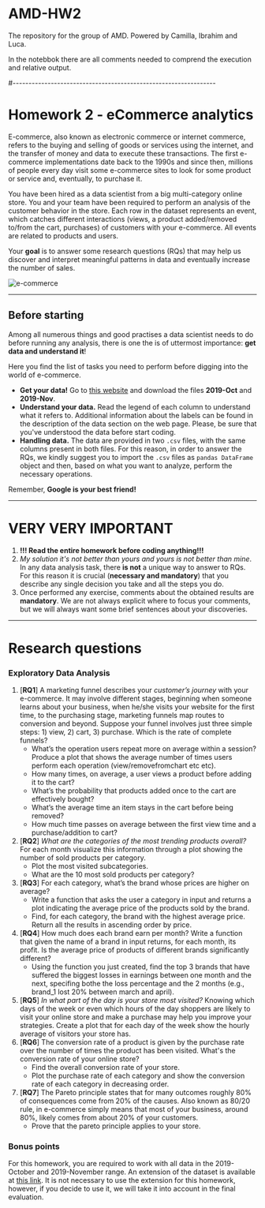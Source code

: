 # AMD-HW2
The repository for the group of AMD. Powered by Camilla, Ibrahim and Luca.

In the notebbok there are all comments needed to comprend the execution and relative output.

#----------------------------------------------------------------

# Homework 2 - eCommerce analytics


E-commerce, also known as electronic commerce or internet commerce, refers to the buying and selling of goods or services using the internet, and the transfer of money and data to execute these transactions. The first e-commerce implementations date back to the 1990s and since then, millions of people every day visit some e-commerce sites to look for some product or service and, eventually, to purchase it. 

You have been hired as a data scientist from a big multi-category online store. You and your team have been required to perform an analysis of the customer behavior in the store.  Each row in the dataset represents an event, which catches different interactions (views, a product added/removed to/from the cart, purchases) of customers with your e-commerce. All events are related to products and users.

Your **goal** is to answer some research questions (RQs) that may help us discover and interpret meaningful patterns in data and eventually increase the number of sales.

![e-commerce](https://www.nextre.it/wp-content/uploads/2020/09/E-commerce-web-development.png)
____

## Before starting
Among all numerous things and good practises a data scientist needs to do before running any analysis, there is one the is of uttermost importance: __get data and understand it__! 


Here you find the list of tasks you need to perform before digging into the world of e-commerce.

* __Get your data!__ Go to [this website](https://www.kaggle.com/mkechinov/ecommerce-behavior-data-from-multi-category-store?select=2019-Oct.csv) and download the files **2019-Oct** and **2019-Nov**.
* __Understand your data.__ Read the legend of each column to understand what it refers to. Additional information about the labels can be found in the description of the data section on the web page. Please, be sure that you've understood the data before start coding.
* __Handling data.__ The data are provided in two `.csv` files, with the same columns present in both files. For this reason, in order to answer the RQs, we kindly suggest you to import the `.csv` files as `pandas DataFrame` object and then, based on what you want to analyze, perform the necessary operations. 

Remember, **Google is your best friend!**


____


# VERY VERY IMPORTANT
1. __!!! Read the entire homework before coding anything!!!__
2. _My solution it's not better than yours and yours is not better than mine_. In any data analysis task, there __is not__ a unique way to answer to RQs. For this reason it is crucial (__necessary and mandatory__) that you describe any single decision you take and all the steps you do.
3. Once performed any exercise, comments about the obtained results are **mandatory**. We are not always explicit where to focus your comments, but we will always want some brief sentences about your discoveries.

____


# Research questions

### Exploratory Data Analysis

1. [__RQ1__] A marketing funnel describes your *customer’s journey* with your e-commerce. It may involve different stages, beginning when someone learns about your business, when he/she visits your website for the first time, to the purchasing stage, marketing funnels map routes to conversion and beyond. Suppose your funnel involves just three simple steps: 1) view, 2) cart, 3) purchase. Which is the rate of complete funnels?
   - What’s the operation users repeat more on average within a session? Produce a plot that shows the average number of times users perform each operation (view/removefromchart etc etc).
   - How many times, on average, a user views a product before adding it to the cart?
   - What’s the probability that products added once to the cart are effectively bought?
   - What’s the average time an item stays in the cart before being removed?
   - How much time passes on average between the first view time and a purchase/addition to cart?
2. [**RQ2**] *What are the categories of the most trending products overall?* For each month visualize this information through a plot showing the number of sold products per category.
   - Plot the most visited subcategories.
   - What are the 10 most sold products per category?
3. [**RQ3**] For each category, what’s the brand whose prices are higher on average? 
   - Write a function that asks the user a category in input and returns a plot indicating the average price of the products sold by the brand. 
   - Find, for each category, the brand with the highest average price. Return all the results in ascending order by price.
4. [**RQ4**] How much does each brand earn per month? Write a function that given the name of a brand in input returns, for each month, its profit. Is the average price of products of different brands significantly different?
   - Using the function you just created, find the top 3 brands that have suffered the biggest losses in earnings between one month and the next, specifing bothe the loss percentage and the 2 months (e.g., brand_1 lost 20% between march and april).
5. [**RQ5**] *In what part of the day is your store most visited?* Knowing which days of the week or even which hours of the day shoppers are likely to visit your online store and make a purchase may help you improve your strategies. 
Create a plot that for each day of the week show the hourly average of visitors your store has.
6. [**RQ6**] The conversion rate of a product is given by the purchase rate over the number of times the product has been visited. What's the conversion rate of your online store?
    - Find the overall conversion rate of your store.
    - Plot the purchase rate of each category and show the conversion rate of each category in decreasing order.
7. [**RQ7**] The Pareto principle states that for many outcomes roughly 80% of consequences come from 20% of the causes. Also known as 80/20 rule, in e-commerce simply means that most of your business, around 80%, likely comes from about 20% of your customers.
    - Prove that the pareto principle applies to your store.


### Bonus points
For this homework, you are required to work with all data in the 2019-October and 2019-November range. An extension of the dataset is available at [this link](https://drive.google.com/drive/folders/1Nan8X33H8xrXS5XhCKZmSpClFTCJsSpE). It is not necessary to use the extension for this homework, however, if you decide to use it, we will take it into account in the final evaluation.
